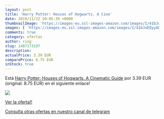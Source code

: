 ```yaml
---
layout: post
title: 'Harry Potter: Houses of Hogwarts. A Cine'
date: 2019/11/22 20:05:39 +0000
thumbnailImage: 'https://images-eu.ssl-images-amazon.com/images/I/41bJoEQyyAL._SL200_.jpg'
images: [ 'https://images-eu.ssl-images-amazon.com/images/I/41bJoEQyyAL._SL200_.jpg' ]
comments: true
category: ofertas
author: ring
slug: 1407173197
description:
actualPrice: 3.39 EUR
comparePrice: 8.75 EUR
inStock: true
---
```


Está [Harry Potter: Houses of Hogwarts. A Cinematic Guide](https://www.amazon.com/dp/1407173197/?tag=redken08-20) por 3.39 EUR (original: 8.75 EUR) en el siguiente enlace!

[![](https://images-eu.ssl-images-amazon.com/images/I/41bJoEQyyAL._SL200_.jpg)](https://www.amazon.com/dp/1407173197/?tag=redken08-20)

[Ver la oferta!!](https://www.amazon.com/dp/1407173197/?tag=redken08-20)

[Consulta otras ofertas en nuestro canal de telegram](https://t.me/s/ofertas25)
